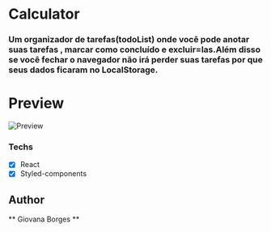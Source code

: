 # Calculator

### Um organizador de tarefas(todoList) onde você pode anotar suas tarefas , marcar como concluído e excluir=las.Além disso se você fechar o navegador não irá perder suas tarefas por que seus dados ficaram no LocalStorage.

# Preview

![Preview](https://j.gifs.com/Br1Q3Y.gif)

### Techs

- [x] React
- [x] Styled-components

## Author

** Giovana Borges **

